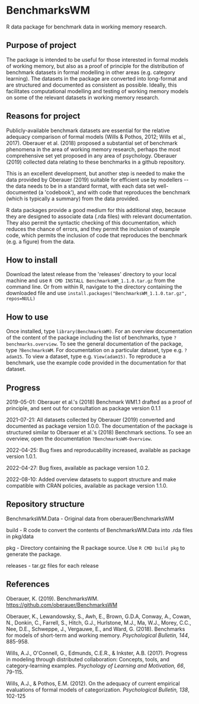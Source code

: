 # BenchmarksWM

R data package for benchmark data in working memory research. 

## Purpose of project

The package is intended to be useful for those interested in formal models of working memory, but also as a proof of principle for the distribution of benchmark datasets in formal modelling in other areas (e.g. category learning). The datasets in the package are converted into long-format and are structured and documented as consistent as possible. Ideally, this facilitates computational modelling and testing of working memory models on some of the relevant datasets in working memory research.

## Reasons for project

Publicly-available benchmark datasets are essential for the relative adequacy comparison of formal models (Wills & Pothos, 2012; Wills et al., 2017). Oberauer et al. (2018) proposed a substantial set of benchmark phenomena in the area of working memory research, perhaps the most comprehensive set yet proposed in any area of psychology. Oberauer (2019) collected data relating to these benchmarks in a github repository. 

This is an excellent development, but another step is needed to make the data provided by Oberauer (2019) suitable for efficient use by modellers -- the data needs to be in a standard format, with each data set well-documented (a 'codebook'), and with code that reproduces the benchmark (which is typically a summary) from the data provided.

R data packages provide a good medium for this additional step, because they are designed to associate data (.rda files) with relevant documentation. They also permit the syntactic checking of this documentation, which reduces the chance of errors, and they permit the inclusion of example code, which permits the inclusion of code that reproduces the benchmark (e.g. a figure) from the data.

## How to install

Download the latest release from the 'releases' directory to your local machine and use `R CMD INSTALL BenchmarksWM_1.1.0.tar.gz` from the command line. Or from within R, navigate to the directory containing the downloaded file and use `install.packages("BenchmarksWM_1.1.0.tar.gz", repos=NULL)`

## How to use
Once installed, type `library(BenchmarksWM)`. For an overview documentation of the content of the package including the list of benchmarks, type `?benchmarks.overview`. To see the general documentation of the package, type `?BenchmarksWM`. For documentation on a particular dataset, type e.g. `?adam15`. To view a dataset, type e.g. `View(adam15)`. To reproduce a benchmark, use the example code provided in the documentation for that dataset.

## Progress

2019-05-01: Oberauer et al.'s (2018) Benchmark WM1.1 drafted as a proof of principle, and sent out for consultation as package version 0.1.1 

2021-07-21: All datasets collected by Oberauer (2019) converted and documented as package version 1.0.0. The documentation of the package is structured similar to Oberauer et al.'s (2018) Benchmark sections. To see an overview, open the documentation `?BenchmarksWM-Overview`.

2022-04-25: Bug fixes and reproducability increased, available as package version 1.0.1. 

2022-04-27: Bug fixes, available as package version 1.0.2.

2022-08-10: Added overview datasets to support structure and make compatible with CRAN policies, available as package version 1.1.0.

## Repository structure

BenchmarksWM.Data - Original data from oberauer/BenchmarksWM

build - R code to convert the contents of BenchmarksWM.Data into .rda files in pkg/data

pkg - Directory containing the R package source. Use `R CMD build pkg` to generate the package.

releases - tar.gz files for each release

## References

Oberauer, K. (2019). BenchmarksWM. https://github.com/oberauer/BenchmarksWM

Oberauer, K., Lewandowsky, S., Awh, E., Brown, G.D.A, Conway, A., Cowan, N., Donkin, C., Farrell, S., Hitch, G.J., Hurlstone, M.J., Ma, W.J., Morey, C.C., Nee, D.E., Schweppe, J., Vergauwe, E., and Ward, G. (2018). Benchmarks for models of short-term and working memory. _Psychological Bulletin, 144_, 885-958.

Wills, A.J., O'Connell, G., Edmunds, C.E.R., & Inkster, A.B. (2017). Progress in modeling through distributed collaboration: Concepts, tools, and category-learning examples. _Psychology of Learning and Motivation, 66_, 79-115.

Wills, A.J., & Pothos, E.M. (2012). On the adequacy of current empirical evaluations of formal models of categorization. _Psychological Bulletin, 138_, 102-125
